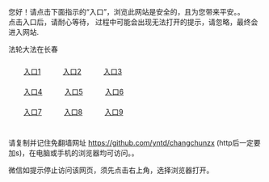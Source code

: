 您好！请点击下面指示的“入口”，浏览此网站是安全的，且为您带来平安。。 <br/>
点击入口后，请耐心等待， 过程中可能会出现无法打开的提示，请忽略，最终会进入网站. </br>

法轮大法在长春<br/>
<div style="padding:10px"><a style="margin:20px" target="_blank" href="https://d3doehahr1c25m.cloudfront.net/2Qpsp?crlytv" id="ccLink1" rel="nofollow">入口1</a> <a target="_blank" style="margin:20px" href="https://d3lvg09v8twp2x.cloudfront.net/2Qpsp?qdkxkhzv" id="ccLink2" rel="nofollow">入口2</a> <a style="margin:20px" target="_blank" href="https://d3fckbn26p1isz.cloudfront.net/2Qpsp?mwqayp" id="ccLink3" rel="nofollow">入口3</a></div>

<div style="padding:10px" ><a style="margin:20px" target="_blank" href="https://d3doehahr1c25m.cloudfront.net/2Qpsp?crlytv" id="ccLink4" rel="nofollow">入口4</a> <a style="margin:20px" href="https://d3lvg09v8twp2x.cloudfront.net/2Qpsp?qdkxkhzv" target="_blank" id="ccLink5" rel="nofollow">入口5</a> <a style="margin:20px" href="https://d3fckbn26p1isz.cloudfront.net/2Qpsp?mwqayp" target="_blank" id="ccLink6" rel="nofollow">入口6</a></div>

<div style="padding:10px"><a style="margin:20px" target="_blank" href="https://d3doehahr1c25m.cloudfront.net/2Qpsp?crlytv" id="ccLink7" rel="nofollow">入口7</a> <a style="margin:20px" href="https://d3lvg09v8twp2x.cloudfront.net/2Qpsp?qdkxkhzv" target="_blank" id="ccLink8" rel="nofollow">入口8</a> <a style="margin:20px" target="_blank" href="https://d3fckbn26p1isz.cloudfront.net/2Qpsp?mwqayp" id="ccLink9" rel="nofollow">入口9</a></div>

<br/>



请复制并记住免翻墙网址 https://github.com/yntd/changchunzx (http后一定要加s)，在电脑或手机的浏览器均可访问。。<br/>

微信如提示停止访问该网页，须先点击右上角，选择浏览器打开。
